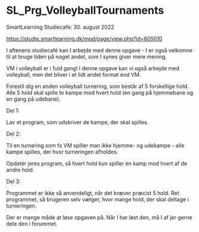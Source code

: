 # SL_Prg_VolleyballTournaments
SmartLearning Studiecafe: 30. august 2022

https://studie.smartlearning.dk/mod/page/view.php?id=605010

I aftenens studiecafé kan I arbejde med denne opgave - I er også velkomne til at bruge tiden på noget andet, som I synes giver mere mening.

VM i volleyball er i fuld gang! I denne opgave kan vi også arbejde med volleyball, men det bliver i et lidt andet format end VM.

Forestil dig en anden volleyball turnering, som består af 5 forskellige hold. Alle 5 hold skal spille to kampe mod hvert hold (en gang på hjemmebane og en gang på udebane).

Del 1:

Lav et program, som udskriver de kampe, der skal spilles.

Del 2:

Til en turnering som fx VM spiller man ikke hjemme- og udekampe - alle kampe spilles, der hvor turneringen afholdes. 

Opdatér jeres program, så hvert hold kun spiller én kamp mod hvert af de andre hold.

Del 3:

Programmet er ikke så anvendeligt, når det kræver præcist 5 hold. Ret programmet, så brugeren selv vælger, hvor mange hold, der skal deltage i turneringen.

Der er mange måde at løse opgaven på. Når I har løst den, må I af jer gerne dele den i forummet.
